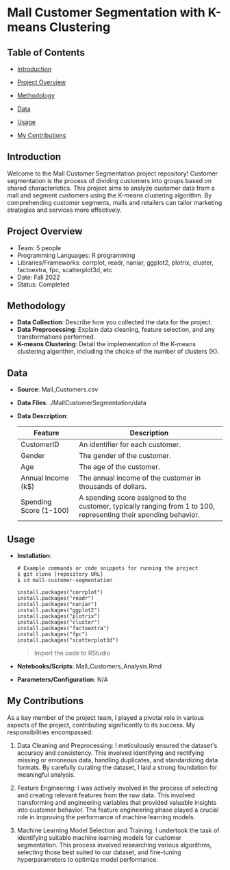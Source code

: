 # Mall Customer Segmentation with K-means Clustering

## Table of Contents

- [Introduction](#introduction)

- [Project Overview](#project-overview)

- [Methodology](#methodology)

- [Data](#data)

- [Usage](#usage)

- [My Contributions](#my-contributions)

  

## Introduction

Welcome to the Mall Customer Segmentation project repository! Customer segmentation is the process of dividing customers into groups based on shared characteristics. This project aims to analyze customer data from a mall and segment customers using the K-means clustering algorithm. By comprehending customer segments, malls and retailers can tailor marketing strategies and services more effectively.

## Project Overview

- Team: 5 people
- Programming Languages: R programming
- Libraries/Frameworks: corrplot, readr, naniar, ggplot2, plotrix, cluster, factoextra, fpc, scatterplot3d, etc
- Date: Fall 2022
- Status: Completed

## Methodology

- **Data Collection**: Describe how you collected the data for the project.
- **Data Preprocessing**: Explain data cleaning, feature selection, and any transformations performed.
- **K-means Clustering**: Detail the implementation of the K-means clustering algorithm, including the choice of the number of clusters (K).

## Data

- **Source**: Mall_Customers.csv

- **Data Files**: ./MallCustomerSegmentation/data

- **Data Description**: 

  | Feature                | Description                                                  |
  | ---------------------- | ------------------------------------------------------------ |
  | CustomerID             | An identifier for each customer.                             |
  | Gender                 | The gender of the customer.                                  |
  | Age                    | The age of the customer.                                     |
  | Annual Income (k$)     | The annual income of the customer in thousands of dollars.   |
  | Spending Score (1-100) | A spending score assigned to the customer, typically ranging from 1 to 100, representing their spending behavior. |

  

## Usage

- **Installation**: 

  ```
  # Example commands or code snippets for running the project
  $ git clone [repository URL]
  $ cd mall-customer-segmentation
  ```

  

  ```
  install.packages("corrplot")
  install.packages("readr")
  install.packages("naniar")
  install.packages("ggplot2")
  install.packages("plotrix")
  install.packages("cluster")
  install.packages("factoextra")
  install.packages("fpc")
  install.packages("scatterplot3d")
  ```

  > Import the code to RStudio

- **Notebooks/Scripts**: Mall_Customers_Analysis.Rmd

- **Parameters/Configuration**: N/A



## My Contributions

As a key member of the project team, I played a pivotal role in various aspects of the project, contributing significantly to its success. My responsibilities encompassed:

1. Data Cleaning and Preprocessing: I meticulously ensured the dataset's accuracy and consistency. This involved identifying and rectifying missing or erroneous data, handling duplicates, and standardizing data formats. By carefully curating the dataset, I laid a strong foundation for meaningful analysis.

2. Feature Engineering: I was actively involved in the process of selecting and creating relevant features from the raw data. This involved transforming and engineering variables that provided valuable insights into customer behavior. The feature engineering phase played a crucial role in improving the performance of machine learning models.

3. Machine Learning Model Selection and Training: I undertook the task of identifying suitable machine learning models for customer segmentation. This process involved researching various algorithms, selecting those best suited to our dataset, and fine-tuning hyperparameters to optimize model performance.

